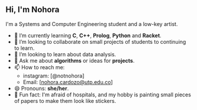## Hi, I'm Nohora
I'm a Systems and Computer Engineering student and a low-key artist.

- 🌱 I’m currently learning **C**, **C++**, **Prolog**, **Python** and **Racket**.
- 👯 I’m looking to collaborate on small projects of students to continuing to learn.
- 🌱 I’m looking to learn about data analysis.
- 💬 Ask me about **algorithms** or ideas for **projects**.
- 📫 How to reach me:
  - instagram: [@notnohora]
  - Email: [nohora.cardozo@utp.edu.co]
- 😄 Pronouns: **she/her**.
- 🤔 Fun fact: I'm afraid of hospitals, and my hobby is painting small pieces of papers to make them look like stickers.
